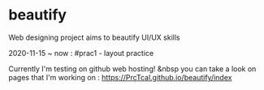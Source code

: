 # beautify
Web designing project aims to beautify UI/UX skills

2020-11-15 ~ now : #prac1 - layout practice

Currently I'm testing on github web hosting! &nbsp
you can take a look on pages that I'm working on
: https://PrcTcal.github.io/beautify/index
